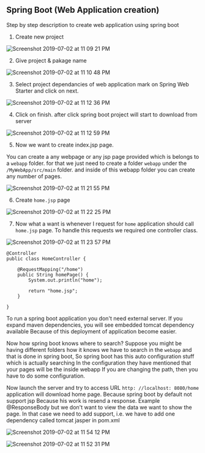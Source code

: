 ## Spring Boot (Web Application creation)

Step by step description to create web application using spring boot

1. Create new project

![Screenshot 2019-07-02 at 11 09 21 PM](https://user-images.githubusercontent.com/35020560/60537221-a8a13a00-9d25-11e9-85b0-babfd32df8d6.png)


2. Give project & pakage name 

![Screenshot 2019-07-02 at 11 10 48 PM](https://user-images.githubusercontent.com/35020560/60537303-d7b7ab80-9d25-11e9-8a92-5db41869d870.png)

3. Select project dependancies of web application
    mark on Spring Web Starter and click on next.

![Screenshot 2019-07-02 at 11 12 36 PM](https://user-images.githubusercontent.com/35020560/60537319-e56d3100-9d25-11e9-8928-0c416800042a.png)

4. Click on finish. after click spring boot project will start to download from server

![Screenshot 2019-07-02 at 11 12 59 PM](https://user-images.githubusercontent.com/35020560/60537347-f6b63d80-9d25-11e9-8e86-c2a2b9efef0b.png)

5. Now we want to create index.jsp page.

You can create a any webpage or any jsp page provided which is belongs to a `webapp` folder.
for that we just need to create a folder `webapp` under the `/MyWebApp/src/main` folder. and inside of this webapp folder you can create any number of pages.


![Screenshot 2019-07-02 at 11 21 55 PM](https://user-images.githubusercontent.com/35020560/60537370-03d32c80-9d26-11e9-9962-a4e3acc727ca.png)

6. Create `home.jsp` page

![Screenshot 2019-07-02 at 11 22 25 PM](https://user-images.githubusercontent.com/35020560/60537384-0d5c9480-9d26-11e9-8680-31666cfecda6.png)

7. Now what a want is whenever I request for `home` application should call `home.jsp` page. To handle this requests we required one controller class.

![Screenshot 2019-07-02 at 11 23 57 PM](https://user-images.githubusercontent.com/35020560/60537414-1b121a00-9d26-11e9-923a-b7f0fcda71ad.png)

```
@Controller
public class HomeController {

	@RequestMapping("/home")
	public String homePage() {
		System.out.println("home");
		
		return "home.jsp";
	}
	
}

```
To run a spring boot application you don't need external server. If you expand maven dependencies, you will see embedded tomcat dependency available Because of this deployment of application become easier.

Now how spring boot knows where to search? Suppose you might be having different folders how it knows we have to search in the `webapp` and that is done in spring boot, So spring boot has this auto configuration stuff which is actually searching In the configuration they have mentioned that your pages will be the inside webapp If you are changing the path, then you have to do some configuration.

Now launch the server and try to access URL `http: //localhost: 8080/home` application will download home page. Because spring boot by default not support jsp Because his work is resend a response. Example @ResponseBody but we don't want to view the data we want to show the page. In that case we need to add support, i.e. we have to add one dependency called tomcat jasper in pom.xml

![Screenshot 2019-07-02 at 11 54 12 PM](https://user-images.githubusercontent.com/35020560/60537466-341acb00-9d26-11e9-908b-1fbfe603c1e3.png)



![Screenshot 2019-07-02 at 11 52 31 PM](https://user-images.githubusercontent.com/35020560/60537435-25341880-9d26-11e9-8766-d9cb1c15e940.png)



